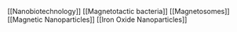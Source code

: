 [[Nanobiotechnology]]
[[Magnetotactic bacteria]]
[[Magnetosomes]]
[[Magnetic Nanoparticles]]
[[Iron Oxide Nanoparticles]]
